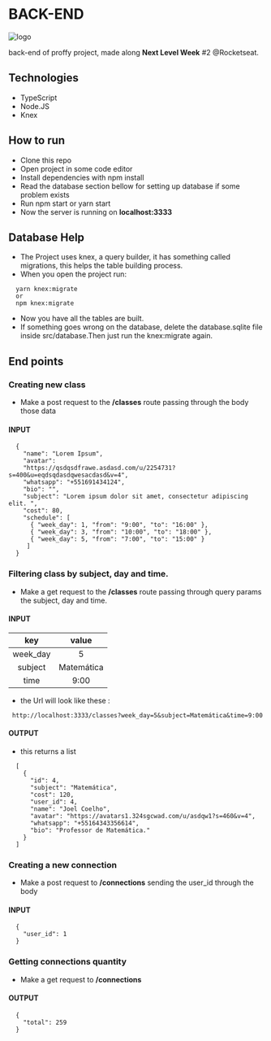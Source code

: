 # BACK-END

![logo](https://user-images.githubusercontent.com/61102108/89577781-8f5f9c80-d807-11ea-8607-fc1f8500ef69.png)

back-end of proffy project, made along **Next Level Week** #2 @Rocketseat.

## Technologies 

- TypeScript
- Node.JS
- Knex

## How to run

- Clone this repo
- Open project in some code editor
- Install dependencies with npm install
- Read the database section bellow for setting up database if some problem exists
- Run npm start or yarn start
- Now the server is running on **localhost:3333** 

## Database Help

- The Project uses knex, a query builder, it has something called migrations, this helps the table building process.
- When you open the project run:
```
  yarn knex:migrate
  or
  npm knex:migrate
```
- Now you have all the tables are built.
- If something goes wrong on the database, delete the database.sqlite file inside src/database.Then just run the knex:migrate again.

## End points

### Creating new class

- Make a post request to the **/classes** route passing through the body those data
#### **INPUT** 
  
```
  {
    "name": "Lorem Ipsum",
    "avatar":
    "https://qsdqsdfrawe.asdasd.com/u/2254731?s=400&u=eqdsqdasdqwesacdasd&v=4",
    "whatsapp": "+551691434124",
    "bio": "",
    "subject": "Lorem ipsum dolor sit amet, consectetur adipiscing elit. ",
    "cost": 80,
    "schedule": [
      { "week_day": 1, "from": "9:00", "to": "16:00" },
      { "week_day": 3, "from": "10:00", "to": "18:00" },
      { "week_day": 5, "from": "7:00", "to": "15:00" }
     ]
  }
```
  
### Filtering class by subject, day and time.
- Make a get request to the **/classes** route passing through query params the subject, day and time.
  
#### **INPUT** 
  
key             |  value
:-------------------------:|:-------------------------:
week_day |  5
subject |  Matemática
time |  9:00
  
- the Url will look like these :  
  
```
 http://localhost:3333/classes?week_day=5&subject=Matemática&time=9:00
```
  
#### **OUTPUT** 
- this returns a list

```
  [
    {
      "id": 4,
      "subject": "Matemática",
      "cost": 120,
      "user_id": 4,
      "name": "Joel Coelho",
      "avatar": "https://avatars1.324sgcwad.com/u/asdqw1?s=460&v=4",
      "whatsapp": "+55164343356614",
      "bio": "Professor de Matemática."
    }
  ]
```
  
### Creating a new connection
- Make a post request to **/connections** sending the user_id through the body
    
#### **INPUT** 
```
  {
    "user_id": 1
  }
```
    
### Getting connections quantity
    
- Make a get request to **/connections**
    
#### **OUTPUT**
```
  {
    "total": 259
  }
```
    
    
    
